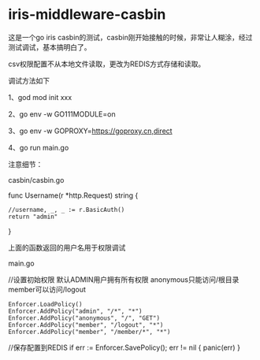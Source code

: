 # iris-middleware-casbin
这是一个go iris casbin的测试，casbin刚开始接触的时候，非常让人糊涂，经过测试调试，基本搞明白了。

csv权限配置不从本地文件读取，更改为REDIS方式存储和读取。

调试方法如下

1、god mod init xxx

2、go env -w GO111MODULE=on

3、go env -w GOPROXY=https://goproxy.cn,direct

4、go run main.go





注意细节：

casbin/casbin.go

func Username(r *http.Request) string {

    //username, _, _ := r.BasicAuth()
    return "admin"
}

上面的函数返回的用户名用于权限调试


main.go

//设置初始权限 默认ADMIN用户拥有所有权限  anonymous只能访问/根目录   member可以访问/logout


	Enforcer.LoadPolicy()  
	Enforcer.AddPolicy("admin", "/*", "*")
	Enforcer.AddPolicy("anonymous", "/", "GET")
	Enforcer.AddPolicy("member", "/logout", "*")
	Enforcer.AddPolicy("member", "/member/*", "*")
  
  //保存配置到REDIS
  if err := Enforcer.SavePolicy(); err != nil {
		panic(err)
	}





